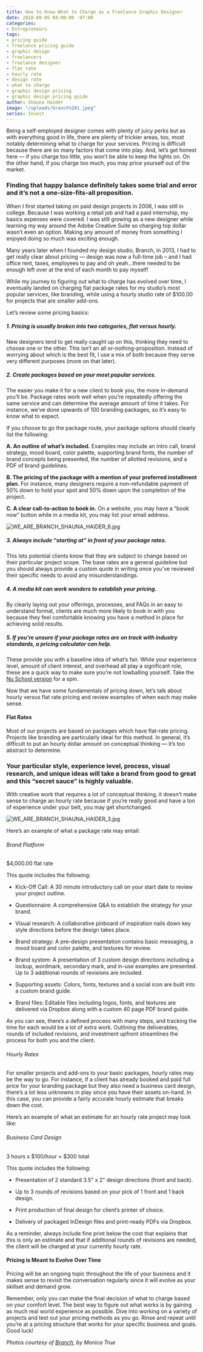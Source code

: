 ```yaml
---
title: How to Know What to Charge as a Freelance Graphic Designer
date: 2018-09-05 04:00:00 -07:00
categories:
- Entrepreneurs
tags:
- pricing guide
- freelance pricing guide
- graphic design
- freelancers
- freelance designer
- flat rate
- hourly rate
- design rate
- what to charge
- graphic design pricing
- graphic design pricing guide
author: Shauna Haider
image: "/uploads/branch%201.jpeg"
series: Invest
---
```


Being a self-employed designer comes with plenty of juicy perks but as with everything good in life, there are plenty of trickier areas, too, most notably determining what to charge for your services. Pricing is difficult because there are so many factors that come into play. And, let’s get honest here — if you charge too little, you won’t be able to keep the lights on. On the other hand, if you charge too much, you may price yourself out of the market. 

### Finding that happy balance definitely takes some trial and error and it’s not a one-size-fits-all proposition.

When I first started taking on paid design projects in 2006, I was still in college. Because I was working a retail job and had a paid internship, my basics expenses were covered. I was still growing as a new designer while learning my way around the Adobe Creative Suite so charging top dollar wasn’t even an option. Making any amount of money from something I enjoyed doing so much was exciting enough.

Many years later when I founded my design studio, Branch, in 2013, I had to get really clear about pricing — design was now a full-time job – and I had office rent, taxes, employees to pay and oh yeah…there needed to be enough left over at the end of each month to pay myself!

While my journey to figuring out what to charge has evolved over time, I eventually landed on charging flat package rates for my studio’s most popular services, like branding, while using a hourly studio rate of $100.00 for projects that are smaller add-ons.

Let’s review some pricing basics:

##### 1. Pricing is usually broken into two categories, flat versus hourly.

New designers tend to get really caught up on this, thinking they need to choose one or the other. This isn’t an all or-nothing-proposition. Instead of worrying about which is the best fit, I use a mix of both because they serve very different purposes (more on that later).

##### 2. Create packages based on your most popular services.

The easier you make it for a new client to book you, the more in-demand you’ll be. Package rates work well when you’re repeatedly offering the same service and can determine the average amount of time it takes. For instance, we’ve done upwards of 100 branding packages, so it’s easy to know what to expect.

If you choose to go the package route, your package options should clearly list the following:

**A. An outline of what’s included.** Examples may include an intro call, brand strategy, mood board, color palette, supporting brand fonts, the number of brand concepts being presented, the number of allotted revisions, and a PDF of brand guidelines.

**B. The pricing of the package with a mention of your preferred installment plan.** For instance, many designers require a non-refundable payment of 50% down to hold your spot and 50% down upon the completion of the project.

**C. A clear call-to-action to book in.** On a website, you may have a “book now” button while in a media kit, you may list your email address.

![WE_ARE_BRANCH_SHAUNA_HAIDER_6.jpg](/uploads/WE_ARE_BRANCH_SHAUNA_HAIDER_6.jpg)

##### 3. Always include “starting at” in front of your package rates.

This lets potential clients know that they are subject to change based on their particular project scope. The base rates are a general guideline but you should always provide a custom quote in writing once you’ve reviewed their specific needs to avoid any misunderstandings.

##### 4. A media kit can work wonders to establish your pricing.

By clearly laying out your offerings, processes, and FAQs in an easy to understand format, clients are much more likely to book in with you because they feel comfortable knowing you have a method in place for achieving solid results.

##### 5. If you’re unsure if your package rates are on track with industry standards, a pricing calculator can help.

These provide you with a baseline idea of what’s fair. While your experience level, amount of client interest, and overhead all play a significant role, these are a quick way to make sure you’re not lowballing yourself. Take the [Nu School version](http://thenuschool.com/how-much/#/start) for a spin.

Now that we have some fundamentals of pricing down, let’s talk about hourly versus flat rate pricing and review examples of when each may make sense.

#### Flat Rates

Most of our projects are based on packages which have flat-rate pricing. Projects like branding are particularly ideal for this method. In general, it’s difficult to put an hourly dollar amount on conceptual thinking — it’s too abstract to determine. 

### Your particular style, experience level, process, visual research, and unique ideas will take a brand from good to great and this “secret sauce” is highly valuable.

With creative work that requires a lot of conceptual thinking, it doesn’t make sense to charge an hourly rate because if you’re really good and have a ton of experience under your belt, you may get shortchanged.

![WE_ARE_BRANCH_SHAUNA_HAIDER_3.jpg](/uploads/WE_ARE_BRANCH_SHAUNA_HAIDER_3.jpg)

Here’s an example of what a package rate may entail:

###### Brand Platform 

$4,000.00 flat rate

This quote includes the following:

- Kick-Off Call: A 30 minute introductory call on your start date to review your project outline.

- Questionnaire: A comprehensive Q&A to establish the strategy for your brand.

- Visual research: A collaborative pinboard of inspiration nails down key style directions before the design takes place.

- Brand strategy: A pre-design presentation contains basic messaging, a mood board and color palette, and textures for review.

- Brand system: A presentation of 3 custom design directions including a lockup, wordmark, secondary mark, and in-use examples are presented. Up to 3 additional rounds of revisions are included.

- Supporting assets: Colors, fonts, textures and a social icon are built into a custom brand guide.

- Brand files: Editable files including logos, fonts, and textures are delivered via Dropbox along with a custom 40 page PDF brand guide.

As you can see, there’s a defined process with many steps, and tracking the time for each would be a lot of extra work. Outlining the deliverables, rounds of included revisions, and investment upfront streamlines the process for both you and the client. 

###### Hourly Rates

For smaller projects and add-ons to your basic packages, hourly rates may be the way to go. For instance, if a client has already booked and paid full price for your branding package but they also need a business card design, there’s a lot less unknowns in play since you have their assets on-hand. In this case, you can provide a fairly accurate hourly estimate that breaks down the cost.

Here’s an example of what an estimate for an hourly rate project may look like:

###### Business Card Design

3 hours x $100/hour = $300 total

This quote includes the following:

- Presentation of 2 standard 3.5" x 2" design directions (front and back).

- Up to 3 rounds of revisions based on your pick of 1 front and 1 back design.

- Print production of final design for client’s printer of choice.

- Delivery of packaged InDesign files and print-ready PDFs via Dropbox.

As a reminder, always include fine print below the cost that explains that this is only an estimate and that if additional rounds of revisions are needed, the client will be charged at your currently hourly rate.

#### Pricing is Meant to Evolve Over Time

Pricing will be an ongoing topic throughout the life of your business and it makes sense to revisit the conversation regularly since it will evolve as your skillset and demand grow.

Remember, only you can make the final decision of what to charge based on your comfort level. The best way to figure out what works is by gaining as much real world experience as possible. Dive into working on a variety of projects and test out your pricing methods as you go. Rinse and repeat until you’re at a pricing structure that works for your specific business and goals. Good luck!

_Photos courtesy of [Branch](http://www.wearebranch.com/), by Monica True_